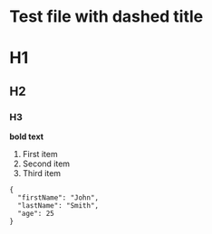 # Test file with dashed title


# H1
## H2
### H3

**bold text**


1. First item
2. Second item
3. Third item


```
{
  "firstName": "John",
  "lastName": "Smith",
  "age": 25
}